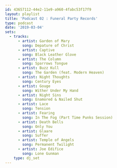 ```yaml
---
id: 43657112-44e2-11e9-a960-4fabc53f17f9
layout: playlist
title: 'Podcast 02 : Funeral Party Records'
type: podcast
date: '2019-03-04'
sets:
  - tracks:
      - artist: Garden of Mary
        song: Depature of Christ
      - artist: Captive
        song: Black Leather Glove
      - artist: The Column
        song: Sparrows Tongue
      - artist: Buzz Kull
        song: The Garden (feat. Modern Heaven)
      - artist: Night Thoughts
        song: Century Eyes
      - artist: Gouge
        song: Wither Under My Hand
      - artist: Night Sins
        song: Enamored & Nailed Shut
      - artist: Lace
        song: Tension
      - artist: Fearing
        song: In The Fog (Part Time Punks Session)
      - artist: Death Bells
        song: Only You
      - artist: Glaare
        song: Suffer
      - artist: Temple of Angels
        song: Permanent Twilight
      - artist: Joe Edifice
        song: Lone Gunman
    type: dj_set
---
```

